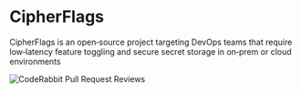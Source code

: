 # CipherFlags
CipherFlags is an open‑source project targeting DevOps teams that require low‑latency feature toggling and secure secret storage in on‑prem or cloud environments


![CodeRabbit Pull Request Reviews](https://img.shields.io/coderabbit/prs/github/pnixnoel/CipherFlags?utm_source=oss&utm_medium=github&utm_campaign=pnixnoel%2FCipherFlags&labelColor=171717&color=FF570A&link=https%3A%2F%2Fcoderabbit.ai&label=CodeRabbit+Reviews)
